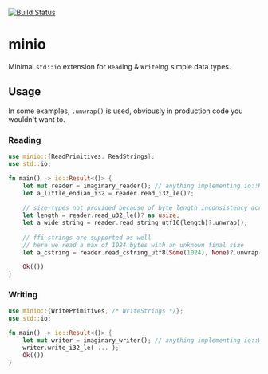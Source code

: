[![Build Status](https://travis-ci.com/notviri/minio.svg?branch=master)](https://travis-ci.com/notviri/minio)
# minio
Minimal `std::io` extension for `Read`ing & `Write`ing simple data types.

## Usage
In some examples, `.unwrap()` is used, obviously in production code you wouldn't want to.
### Reading
```rust
use minio::{ReadPrimitives, ReadStrings};
use std::io;

fn main() -> io::Result<()> {
    let mut reader = imaginary_reader(); // anything implementing io::Read
    let a_little_endian_i32 = reader.read_i32_le()?;
    
    // size-types not provided because of byte length inconsistency across architectures
    let length = reader.read_u32_le()? as usize;
    let a_wide_string = reader.read_string_utf16(length)?.unwrap();
    
    // ffi strings are supported as well
    // here we read a max of 1024 bytes with an unknown final size
    let a_cstring = reader.read_cstring_utf8(Some(1024), None)?.unwrap();

    Ok(())
}
```
### Writing
```rust
use minio::{WritePrimitives, /* WriteStrings */};
use std::io;

fn main() -> io::Result<()> {
    let mut writer = imaginary_writer(); // anything implementing io::Write
    writer.write_i32_le( ... );
    Ok(())
}
```
